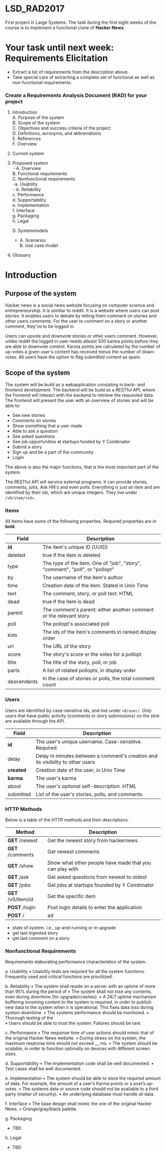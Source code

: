 ﻿# LSD_RAD2017
First project in Large Systems.
The task during the first eight weeks of the course is to implement a functional clone of **Hacker News**.
# Your task until next week: Requirements Elicitation
* Extract a list of requirements from the description above. 
* Take special care of extracting a complete set of functional as well as non-functional requirements.
### Create a Requirements Analysis Document (RAD) for your project
1. Introduction  
  A. Purpose of the system  
  B. Scope of the system  
  C. Objectives and success criteria of the project  
  D. Definitions, acronyms, and abbreviations  
  E. References  
  F. Overview  
2. Current system
3. Proposed system  
···A. Overview  
  B. Functional requirements  
  C. Nonfunctional requirements  
  ··a. Usability  
     ···b. Reliability  
     c. Performance  
     d. Supportability  
     e. Implementation  
     f. Interface  
     g. Packaging  
     h. Legal       

    D. Systemmodels  
    -   A. Scenarios  
        B. Use case model  
4. Glossary


# Introduction

## Purpose of the system
Hacker news is a social news website focusing on computer science and entrepreneurship. It is similiar to reddit. It is a website where users can post stories. It enables users to debate by letting them comment on stories and other users comments. For the user to comment on a story or another comment, they've to be logged in. 

Users can upvote and downvote stories or other users comment. However, unlike reddit the logged in user needs atleast 500 karma points before they are able to downvote content. Karma points are calculated by the number of up-votes a given user's content has received minus the number of down-votes. 
All users have the option to flag submitted content as spam.

## Scope of the system
The system will be build as a webapplication consisting in back- and frontend development. 
The backend will be build as a RESTful API, where the frontend will interact with the backend to retrieve the requested data. 
The frontend will present the user with an overview of stories and will be able to:

* See new stories
* Comments on stories
* Show something that a user made
* Able to ask a question
* See asked questions
* See job opportunities at startups funded by Y Combinator
* Submit a story
* Sign up and be a part of the community
* Login

The above is also the major functions, that is the most important part of the system.

The RESTful API will service external programs. It can provide stories, comments, jobs, Ask HN's and even polls. Everything is just an item and are identified by their ids, which are unique integers. They live under `/v0/item/<id>`.

### Items
All items have some of the following properties. Required properties are in **bold**.

**Field**       | **Description**
------------    | ------------
**id**          | The item's unique ID (UUID)
deleted         | true if the item is deleted
type            | The type of the item. One of "job", "story", "comment", "poll", or "pollopt"
by              | The username of the item's author
time            | Creation date of the item. Stated in Unix Time
text            | The comment, story, or poll text. HTML
dead            | true if the item is dead
parent          | The comment's parent: either another comment or the relevant story
poll            | The pollopt's associated poll
kids            | The ids of the item's comments in ranked display order
url             | The URL of the story
score           | The story's score or the votes for a pollopt
title           | The title of the story, poll, or job
parts           | A list of related pollopts, in display order
descendants     | In the case of stories or polls, the total comment count

### Users
Users are identified by case-sensitive ids, and live under `v0/user/`. Only users that have public activity (comments or story submissions) on the stire are available through the API.

**Field**       | **Description**
------------    | ------------
**id**          | The user's unique username. Case-sensitive. Required
delay           | Delay in minutes between a comment's creation and its visibility to other users
**created**     | Creation date of the user, in Unix Time
**karma**       | The user's karma
about           | The user's optional self-description. HTML
submitted       | List of the user's stories, polls, and comments

### HTTP Methods
Below is a table of the HTTP methods and their descriptions.

**Method**              | **Description**
------------            | -------------
**GET** /newest         | Get the newest story from hackernews
**GET** /comments       | Get newest comments
**GET** /show           | Show what other people have made that you can play with
**GET** /ask            | Get asked questions from newest to oldest
**GET** /jobs           | Get jobs at startups founded by Y Combinator
**GET** /v0/item/id     | Get the specific item  
**POST** /login         | Post login details to enter the application
**POST** /              | ad



* state of system. i.e., up-and-running or in upgrade
* get last ingested story
* get last comment on a story

### Nonfunctional Requirements
Requirements elaborating performance characteristics of the system. 

a. Usability
•	Usability tests are required for all the system functions. Frequently used and critical functions are prioritized. 

b. Reliability
•	The system shall reside on a server with an uptime of more than 95% during the period of 
•	The system shall not lose any contents, even during downtime (for upgrade/crashes). 
•	A 24/7 uptime mechanism buffering incoming content to the system is required, in order to publish new data to the system when it is operational. This fixes data loss during system downtime. 
•	The systems performance should be monitored. 
•	Thorough testing of the  
•	Users should be able to trust the system. Failures should be rare. 

c. Performance
•	The response time of user actions should mimic that of the original Hacker News website. 
•	During stress on the system, the maximum response time should not exceed __ ms. 
•	The system should be scalable, in order to function optimally on devices with different screen sizes. 

d. Supportability
•	The implementation code shall be well documented.
•	Test cases shall be well documented. 

e. Implementation
•	The system should be able to store the required amount of data. For example, the amount of a user’s Karma points or a post’s up-votes. 
•	The systems data or source code should not be available to a third party (matter of security). 
•	An underlying database must handle all data. 


f. Interface
•	The base design shall mimic the one of the original Hacker News.
•	Orange/gray/black palette. 

g. Packaging
* TBD

h. Legal
* TBD
